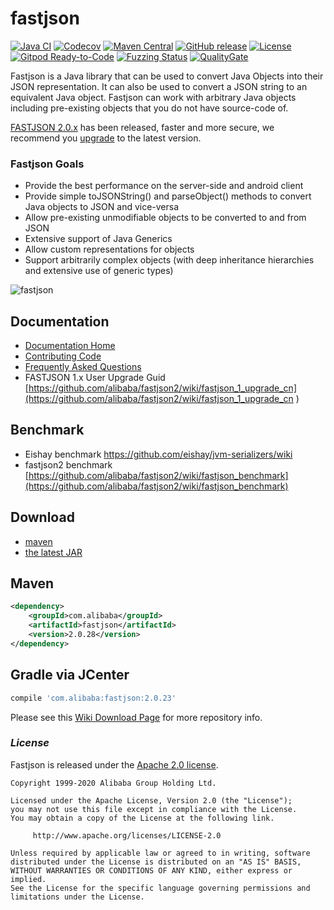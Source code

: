 
# fastjson

[![Java CI](https://github.com/alibaba/fastjson/actions/workflows/ci.yaml/badge.svg?branch=master)](https://github.com/alibaba/fastjson/actions/workflows/ci.yaml)
[![Codecov](https://codecov.io/gh/alibaba/fastjson/branch/master/graph/badge.svg)](https://codecov.io/gh/alibaba/fastjson/branch/master)
[![Maven Central](https://maven-badges.herokuapp.com/maven-central/com.alibaba/fastjson/badge.svg)](https://maven-badges.herokuapp.com/maven-central/com.alibaba/fastjson/)
[![GitHub release](https://img.shields.io/github/release/alibaba/fastjson.svg)](https://github.com/alibaba/fastjson/releases)
[![License](https://img.shields.io/badge/license-Apache%202-4EB1BA.svg)](https://www.apache.org/licenses/LICENSE-2.0.html)
[![Gitpod Ready-to-Code](https://img.shields.io/badge/Gitpod-Ready--to--Code-blue?logo=gitpod)](https://gitpod.io/#https://github.com/alibaba/fastjson) 
[![Fuzzing Status](https://oss-fuzz-build-logs.storage.googleapis.com/badges/fastjson2.svg)](https://bugs.chromium.org/p/oss-fuzz/issues/list?sort=-opened&can=1&q=proj:fastjson2)
[![QualityGate](https://quality-gate.com/backend/api/timeline?branchName=master&projectName=alibaba_fastjson)](https://quality-gate.com/dashboard/branches/7816#overview)

Fastjson is a Java library that can be used to convert Java Objects into their JSON representation. It can also be used to convert a JSON string to an equivalent Java object. Fastjson can work with arbitrary Java objects including pre-existing objects that you do not have source-code of.

[FASTJSON 2.0.x](https://github.com/alibaba/fastjson2/releases) has been released, faster and more secure, we recommend you [upgrade](https://github.com/alibaba/fastjson2/wiki/fastjson_1_upgrade_cn) to the latest version.

### Fastjson Goals
 * Provide the best performance on the server-side and android client
 * Provide simple toJSONString() and parseObject() methods to convert Java objects to JSON and vice-versa
 * Allow pre-existing unmodifiable objects to be converted to and from JSON
 * Extensive support of Java Generics
 * Allow custom representations for objects
 * Support arbitrarily complex objects (with deep inheritance hierarchies and extensive use of generic types)

![fastjson](logo.jpg "fastjson")

## Documentation

- [Documentation Home](https://github.com/alibaba/fastjson/wiki)
- [Contributing Code](https://github.com/nschaffner/fastjson/blob/master/CONTRIBUTING.md)
- [Frequently Asked Questions](https://github.com/alibaba/fastjson/wiki/%E5%B8%B8%E8%A7%81%E9%97%AE%E9%A2%98)
- FASTJSON 1.x User Upgrade Guid [https://github.com/alibaba/fastjson2/wiki/fastjson_1_upgrade_cn](https://github.com/alibaba/fastjson2/wiki/fastjson_1_upgrade_cn
)

## Benchmark

* Eishay benchmark https://github.com/eishay/jvm-serializers/wiki
* fastjson2 benchmark [https://github.com/alibaba/fastjson2/wiki/fastjson_benchmark](https://github.com/alibaba/fastjson2/wiki/fastjson_benchmark)


## Download

- [maven][1]
- [the latest JAR][2]

[1]: https://repo1.maven.org/maven2/com/alibaba/fastjson/
[2]: https://search.maven.org/remote_content?g=com.alibaba&a=fastjson&v=LATEST

## Maven

```xml
<dependency>
    <groupId>com.alibaba</groupId>
    <artifactId>fastjson</artifactId>
    <version>2.0.28</version>
</dependency>
```

## Gradle via JCenter

``` groovy
compile 'com.alibaba:fastjson:2.0.23'
```


Please see this [Wiki Download Page][Wiki] for more repository info.

[Wiki]: https://github.com/alibaba/fastjson/wiki#download

### *License*

Fastjson is released under the [Apache 2.0 license](license.txt).

```
Copyright 1999-2020 Alibaba Group Holding Ltd.

Licensed under the Apache License, Version 2.0 (the "License");
you may not use this file except in compliance with the License.
You may obtain a copy of the License at the following link.

     http://www.apache.org/licenses/LICENSE-2.0

Unless required by applicable law or agreed to in writing, software
distributed under the License is distributed on an "AS IS" BASIS,
WITHOUT WARRANTIES OR CONDITIONS OF ANY KIND, either express or implied.
See the License for the specific language governing permissions and
limitations under the License.
```
